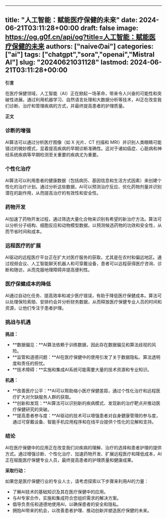 
---
title: "人工智能：赋能医疗保健的未来"
date: 2024-06-21T03:11:28+00:00
draft: false
image: https://og.g0f.cn/api/og?title=人工智能：赋能医疗保健的未来
authors: ["naiveのai"]
categories: ["ai"]
tags: ["chatgpt","sora","openai","Mistral AI"]
slug: "20240621031128"
lastmod: 2024-06-21T03:11:28+00:00
---
**引言**

在医疗保健领域，人工智能（AI）正在掀起一场革命，带来令人兴奋的可能性和突破性进展。通过利用机器学习、自然语言处理和大数据分析等技术，AI正在改变我们诊断、治疗和管理疾病的方式，并最终提高患者的护理质量。

**正文**

### 诊断的增强

AI算法可以通过分析医疗图像（如 X 光片、CT 扫描和 MRI）并识别人类眼睛可能错过的微妙模式，显着提高疾病的早期诊断准确性。这对于诸如癌症、心脏病和神经系统疾病等早期检测至关重要的疾病尤为重要。

### 个性化治疗

AI算法可以利用患者的健康数据（包括病历、基因信息和生活方式因素）来创建个性化的治疗计划。通过分析这些数据，AI可以预测治疗反应、优化药物剂量并识别潜在的副作用，从而提高治疗的有效性和安全性。

### 药物开发

AI加速了药物开发过程，通过筛选大量化合物来识别有希望的新治疗方法。算法可以分析分子结构、细胞反应和动物模型数据，以预测候选药物的功效和安全性，从而节省时间和成本。

### 远程医疗的扩展

AI驱动的远程医疗平台正在扩大对医疗服务的获取，尤其是在农村和偏远地区。通过视频会议、人工智能聊天机器人和可穿戴设备，患者可以远程获得医疗咨询、诊断和随访，从而克服地理障碍并提高便利性。

### 医疗保健成本的降低

AI通过自动化任务、提高效率和减少医疗错误，有助于降低医疗保健成本。算法可以处理保险索赔、安排约会并分析财务数据，从而释放医疗保健专业人员的时间和资源，让他们专注于患者护理。

### 挑战与机遇

**挑战：**

* **数据偏见：**AI算法依赖于训练数据，因此存在数据偏见和算法歧视的风险。
* **监管和道德问题：**AI在医疗保健中的使用引发了关于数据隐私、算法透明度和责任的担忧。
* **技术障碍：**实施和集成AI系统可能需要大量的技术资源和专业知识。

**机遇：**

* **改善医疗公平：**AI可以帮助缩小医疗保健差距，通过个性化治疗和远程医疗扩大对欠缺服务人群的获取。
* **创新和发现：**AI算法可以识别新的疾病模式、发现新的治疗靶点并推动医疗保健研究的突破。
* **提高患者参与度：**AI驱动的技术可以增强患者对自身健康管理的参与度，通过可穿戴设备、智能手机应用程序和在线平台提供个性化的见解和支持。

### 结论

AI在医疗保健中的应用正在改变我们对疾病的理解、治疗的选择和患者护理的提供方式。通过增强诊断、个性化治疗、加速药物开发、扩展远程医疗和降低成本，AI正在赋能医疗保健专业人员，最终提高患者的护理质量和健康成果。

**采取行动：**

如果您是医疗保健行业的专业人士，请考虑探索以下步骤来利用AI的力量：

* 了解AI技术的基础知识及其在医疗保健中的应用。
* 与AI专家合作，实施和集成符合您组织需求的解决方案。
* 倡导负责任和道德地使用AI，以确保患者的安全和隐私。
* 拥抱AI带来的机会，以改善患者护理、推动创新并塑造医疗保健的未来。